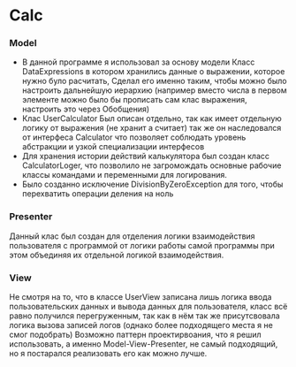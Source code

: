 # Calc

### Model
* В данной программе я использовал за основу модели Класс DataExpressions в котором хранились данные о выражении, которое нужно було расчитать, Сделал его именно таким, чтобы можно было настроить дальнейшую иерархию (например вместо числа в первом элементе можно было бы прописать сам клас выражения, настроить это через Обобщения)
* Клас UserCalculator Был описан отдельно, так как имеет отдельную логику от выражения (не хранит а считает) так же он наследовался от интерфеса Calculator что позволяет соблюдать уровень абстракции и узкой специализации интерфесов
* Для хранения истории действий калькулятора был создан класс CalculatorLoger, что позволило не загромождать основные рабочие классы командами и переменными для логирования.
* Было созданно исключение DivisionByZeroException для того, чтобы перехватить операции деления на ноль

### Presenter
Данный клас был создан для отделения логики взаимодействия пользователя с программой от логики работы самой программы при этом объединяя их отдельной логикой взаимодействия.

### View
Не смотря на то, что в классе UserView записана лишь логика ввода пользовательских данных и вывода данных для пользователя, класс всё равно получился перегруженным, так как в нём так же присутсвовала логика вызова записей логов (однако более подходящего места я не смог подобрать)
Возможно паттерн проектирвоания, что я решил использовать, а именно Model-View-Presenter, не самый подходящий, но я постарался реализовать его как можно лучше.
